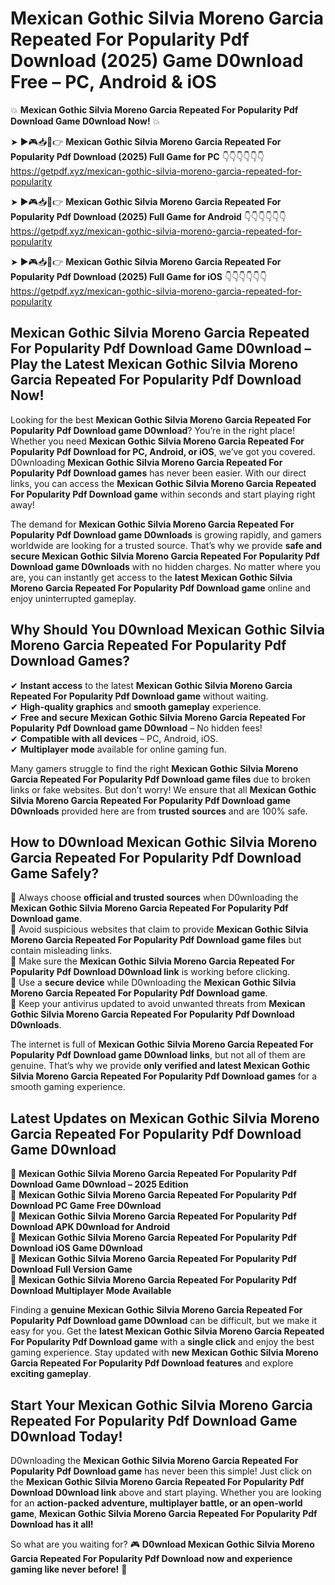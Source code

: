 # Mexican Gothic Silvia Moreno Garcia Repeated For Popularity Pdf Download (2025) Game D0wnload Free – PC, Android & iOS

💥 **Mexican Gothic Silvia Moreno Garcia Repeated For Popularity Pdf Download Game D0wnload Now!** 💥  

➤ ►🎮📥📱👉 **Mexican Gothic Silvia Moreno Garcia Repeated For Popularity Pdf Download (2025) Full Game for PC** 👇👇👇👇👇👇  
https://getpdf.xyz/mexican-gothic-silvia-moreno-garcia-repeated-for-popularity  

➤ ►🎮📥📱👉 **Mexican Gothic Silvia Moreno Garcia Repeated For Popularity Pdf Download (2025) Full Game for Android** 👇👇👇👇👇👇  
https://getpdf.xyz/mexican-gothic-silvia-moreno-garcia-repeated-for-popularity  

➤ ►🎮📥📱👉 **Mexican Gothic Silvia Moreno Garcia Repeated For Popularity Pdf Download (2025) Full Game for iOS** 👇👇👇👇👇👇  
https://getpdf.xyz/mexican-gothic-silvia-moreno-garcia-repeated-for-popularity  

## Mexican Gothic Silvia Moreno Garcia Repeated For Popularity Pdf Download Game D0wnload – Play the Latest Mexican Gothic Silvia Moreno Garcia Repeated For Popularity Pdf Download Now!

Looking for the best **Mexican Gothic Silvia Moreno Garcia Repeated For Popularity Pdf Download game D0wnload**? You’re in the right place! Whether you need **Mexican Gothic Silvia Moreno Garcia Repeated For Popularity Pdf Download for PC, Android, or iOS**, we’ve got you covered. D0wnloading **Mexican Gothic Silvia Moreno Garcia Repeated For Popularity Pdf Download games** has never been easier. With our direct links, you can access the **Mexican Gothic Silvia Moreno Garcia Repeated For Popularity Pdf Download game** within seconds and start playing right away!  

The demand for **Mexican Gothic Silvia Moreno Garcia Repeated For Popularity Pdf Download game D0wnloads** is growing rapidly, and gamers worldwide are looking for a trusted source. That’s why we provide **safe and secure Mexican Gothic Silvia Moreno Garcia Repeated For Popularity Pdf Download game D0wnloads** with no hidden charges. No matter where you are, you can instantly get access to the **latest Mexican Gothic Silvia Moreno Garcia Repeated For Popularity Pdf Download game** online and enjoy uninterrupted gameplay.  

## **Why Should You D0wnload Mexican Gothic Silvia Moreno Garcia Repeated For Popularity Pdf Download Games?**  

✔ **Instant access** to the latest **Mexican Gothic Silvia Moreno Garcia Repeated For Popularity Pdf Download game** without waiting.  
✔ **High-quality graphics** and **smooth gameplay** experience.  
✔ **Free and secure Mexican Gothic Silvia Moreno Garcia Repeated For Popularity Pdf Download game D0wnload** – No hidden fees!  
✔ **Compatible with all devices** – PC, Android, iOS.  
✔ **Multiplayer mode** available for online gaming fun.  

Many gamers struggle to find the right **Mexican Gothic Silvia Moreno Garcia Repeated For Popularity Pdf Download game files** due to broken links or fake websites. But don’t worry! We ensure that all **Mexican Gothic Silvia Moreno Garcia Repeated For Popularity Pdf Download game D0wnloads** provided here are from **trusted sources** and are 100% safe.  

## **How to D0wnload Mexican Gothic Silvia Moreno Garcia Repeated For Popularity Pdf Download Game Safely?**  

📌 Always choose **official and trusted sources** when D0wnloading the **Mexican Gothic Silvia Moreno Garcia Repeated For Popularity Pdf Download game**.  
📌 Avoid suspicious websites that claim to provide **Mexican Gothic Silvia Moreno Garcia Repeated For Popularity Pdf Download game files** but contain misleading links.  
📌 Make sure the **Mexican Gothic Silvia Moreno Garcia Repeated For Popularity Pdf Download D0wnload link** is working before clicking.  
📌 Use a **secure device** while D0wnloading the **Mexican Gothic Silvia Moreno Garcia Repeated For Popularity Pdf Download game**.  
📌 Keep your antivirus updated to avoid unwanted threats from **Mexican Gothic Silvia Moreno Garcia Repeated For Popularity Pdf Download D0wnloads**.  

The internet is full of **Mexican Gothic Silvia Moreno Garcia Repeated For Popularity Pdf Download game D0wnload links**, but not all of them are genuine. That’s why we provide **only verified and latest Mexican Gothic Silvia Moreno Garcia Repeated For Popularity Pdf Download games** for a smooth gaming experience.  

## **Latest Updates on Mexican Gothic Silvia Moreno Garcia Repeated For Popularity Pdf Download Game D0wnload**  

🔹 **Mexican Gothic Silvia Moreno Garcia Repeated For Popularity Pdf Download Game D0wnload – 2025 Edition**  
🔹 **Mexican Gothic Silvia Moreno Garcia Repeated For Popularity Pdf Download PC Game Free D0wnload**  
🔹 **Mexican Gothic Silvia Moreno Garcia Repeated For Popularity Pdf Download APK D0wnload for Android**  
🔹 **Mexican Gothic Silvia Moreno Garcia Repeated For Popularity Pdf Download iOS Game D0wnload**  
🔹 **Mexican Gothic Silvia Moreno Garcia Repeated For Popularity Pdf Download Full Version Game**  
🔹 **Mexican Gothic Silvia Moreno Garcia Repeated For Popularity Pdf Download Multiplayer Mode Available**  

Finding a **genuine Mexican Gothic Silvia Moreno Garcia Repeated For Popularity Pdf Download game D0wnload** can be difficult, but we make it easy for you. Get the **latest Mexican Gothic Silvia Moreno Garcia Repeated For Popularity Pdf Download game** with a **single click** and enjoy the best gaming experience. Stay updated with **new Mexican Gothic Silvia Moreno Garcia Repeated For Popularity Pdf Download features** and explore **exciting gameplay**.  

## **Start Your Mexican Gothic Silvia Moreno Garcia Repeated For Popularity Pdf Download Game D0wnload Today!**  

D0wnloading the **Mexican Gothic Silvia Moreno Garcia Repeated For Popularity Pdf Download game** has never been this simple! Just click on the **Mexican Gothic Silvia Moreno Garcia Repeated For Popularity Pdf Download D0wnload link** above and start playing. Whether you are looking for an **action-packed adventure, multiplayer battle, or an open-world game**, **Mexican Gothic Silvia Moreno Garcia Repeated For Popularity Pdf Download has it all!**  

So what are you waiting for? 🎮 **D0wnload Mexican Gothic Silvia Moreno Garcia Repeated For Popularity Pdf Download now and experience gaming like never before!** 🚀  